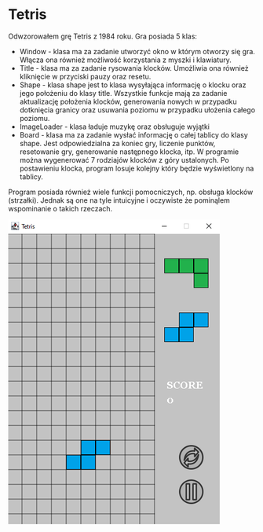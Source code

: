 # Tetris
Odwzorowałem grę Tetris z 1984 roku.
Gra posiada 5 klas:
- Window - klasa ma za zadanie utworzyć okno w którym otworzy się gra. Włącza ona również możliwość korzystania z myszki i klawiatury.
- Title - klasa ma za zadanie rysowania klocków. Umożliwia ona również kliknięcie w przyciski pauzy oraz resetu.
- Shape - klasa shape jest to klasa wysyłająca informację o klocku oraz jego położeniu do klasy title. Wszystkie funkcje mają za zadanie aktualizację położenia klocków, generowania nowych w przypadku dotknięcia granicy oraz usuwania poziomu w przypadku ułożenia całego poziomu.
- ImageLoader - klasa ładuje muzykę oraz obsługuje wyjątki
- Board - klasa ma za zadanie wysłać informację o całej tablicy do klasy shape. Jest odpowiedzialna za koniec gry, liczenie punktów, resetowanie gry, generowanie następnego klocka, itp. W programie można wygenerować 7 rodziajów klocków z góry ustalonych. Po postawieniu klocka, program losuje kolejny który będzie wyświetlony na tablicy.

Program posiada również wiele funkcji pomocniczych, np. obsługa klocków (strzałki). Jednak są one na tyle intuicyjne i oczywiste że pominąlem wspominanie o takich rzeczach.

![tetris](https://github.com/forceindia712/Tetris/blob/main/tetris.png)
